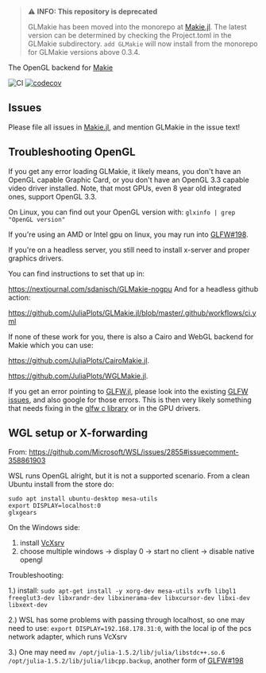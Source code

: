 > ⚠️ **INFO: This repository is deprecated**
> 
> GLMakie has been moved into the monorepo at [Makie.jl](https://github.com/JuliaPlots/Makie.jl).
> The latest version can be determined by checking the Project.toml in the GLMakie subdirectory.
> `add GLMakie` will now install from the monorepo for GLMakie versions above 0.3.4.


The OpenGL backend for [Makie](https://github.com/JuliaPlots/Makie.jl)

![CI](https://github.com/JuliaPlots/GLMakie.jl/workflows/CI/badge.svg)
[![codecov](https://codecov.io/gh/JuliaPlots/GLMakie.jl/branch/master/graph/badge.svg)](https://codecov.io/gh/JuliaPlots/GLMakie.jl)

## Issues
Please file all issues in [Makie.jl](https://github.com/JuliaPlots/Makie.jl/issues/new), and mention GLMakie in the issue text!


## Troubleshooting OpenGL

If you get any error loading GLMakie, it likely means, you don't have an OpenGL capable Graphic Card, or you don't have an OpenGL 3.3 capable video driver installed.
Note, that most GPUs, even 8 year old integrated ones, support OpenGL 3.3.

On Linux, you can find out your OpenGL version with:
`glxinfo | grep "OpenGL version"`

If you're using an AMD or Intel gpu on linux, you may run into [GLFW#198](https://github.com/JuliaGL/GLFW.jl/issues/198).

If you're on a headless server, you still need to install x-server and
proper graphics drivers.

You can find instructions to set that up in:

https://nextjournal.com/sdanisch/GLMakie-nogpu
And for a headless github action:

https://github.com/JuliaPlots/GLMakie.jl/blob/master/.github/workflows/ci.yml

If none of these work for you, there is also a Cairo and WebGL backend
for Makie which you can use:

https://github.com/JuliaPlots/CairoMakie.jl.

https://github.com/JuliaPlots/WGLMakie.jl.

If you get an error pointing to [GLFW.jl](https://github.com/JuliaGL/GLFW.jl), please look into the existing [GLFW issues](https://github.com/JuliaGL/GLFW.jl/issues), and also google for those errors. This is then very likely something that needs fixing in the  [glfw c library](https://github.com/glfw/glfw) or in the GPU drivers.


## WGL setup or X-forwarding

From: https://github.com/Microsoft/WSL/issues/2855#issuecomment-358861903

WSL runs OpenGL alright, but it is not a supported scenario.
From a clean Ubuntu install from the store do:

```
sudo apt install ubuntu-desktop mesa-utils
export DISPLAY=localhost:0
glxgears
```

On the Windows side:

1) install [VcXsrv](https://sourceforge.net/projects/vcxsrv/)
2) choose multiple windows -> display 0 -> start no client -> disable native opengl

Troubleshooting:

1.)  install: `sudo apt-get install -y xorg-dev mesa-utils xvfb libgl1 freeglut3-dev libxrandr-dev libxinerama-dev libxcursor-dev libxi-dev libxext-dev`

2.) WSL has some problems with passing through localhost, so one may need to use: `export DISPLAY=192.168.178.31:0`, with the local ip of the pcs network adapter, which runs VcXsrv

3.) One may need `mv /opt/julia-1.5.2/lib/julia/libstdc++.so.6 /opt/julia-1.5.2/lib/julia/libcpp.backup`, another form of [GLFW#198](https://github.com/JuliaGL/GLFW.jl/issues/198)
